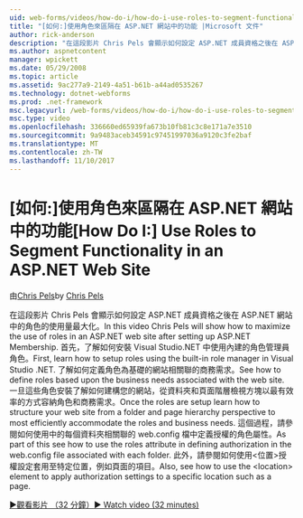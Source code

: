 ```yaml
---
uid: web-forms/videos/how-do-i/how-do-i-use-roles-to-segment-functionality-in-an-aspnet-web-site
title: "[如何:]使用角色來區隔在 ASP.NET 網站中的功能 |Microsoft 文件"
author: rick-anderson
description: "在這段影片 Chris Pels 會顯示如何設定 ASP.NET 成員資格之後在 ASP.NET 網站中的角色的使用量最大化。 首先，了解如何設定 rol..."
ms.author: aspnetcontent
manager: wpickett
ms.date: 05/29/2008
ms.topic: article
ms.assetid: 9ac277a9-2149-4a51-b61b-a44ad0535267
ms.technology: dotnet-webforms
ms.prod: .net-framework
msc.legacyurl: /web-forms/videos/how-do-i/how-do-i-use-roles-to-segment-functionality-in-an-aspnet-web-site
msc.type: video
ms.openlocfilehash: 336660ed65939fa673b10fb81c3c8e171a7e3510
ms.sourcegitcommit: 9a9483aceb34591c97451997036a9120c3fe2baf
ms.translationtype: MT
ms.contentlocale: zh-TW
ms.lasthandoff: 11/10/2017
---
```

<a name="how-do-i-use-roles-to-segment-functionality-in-an-aspnet-web-site"></a><span data-ttu-id="d41a0-104">[如何:]使用角色來區隔在 ASP.NET 網站中的功能</span><span class="sxs-lookup"><span data-stu-id="d41a0-104">[How Do I:] Use Roles to Segment Functionality in an ASP.NET Web Site</span></span>
====================
<span data-ttu-id="d41a0-105">由[Chris Pels](https://twitter.com/chrispels)</span><span class="sxs-lookup"><span data-stu-id="d41a0-105">by [Chris Pels](https://twitter.com/chrispels)</span></span>

<span data-ttu-id="d41a0-106">在這段影片 Chris Pels 會顯示如何設定 ASP.NET 成員資格之後在 ASP.NET 網站中的角色的使用量最大化。</span><span class="sxs-lookup"><span data-stu-id="d41a0-106">In this video Chris Pels will show how to maximize the use of roles in an ASP.NET web site after setting up ASP.NET Membership.</span></span> <span data-ttu-id="d41a0-107">首先，了解如何安裝 Visual Studio.NET 中使用內建的角色管理員角色。</span><span class="sxs-lookup"><span data-stu-id="d41a0-107">First, learn how to setup roles using the built-in role manager in Visual Studio .NET.</span></span> <span data-ttu-id="d41a0-108">了解如何定義角色為基礎的網站相關聯的商務需求。</span><span class="sxs-lookup"><span data-stu-id="d41a0-108">See how to define roles based upon the business needs associated with the web site.</span></span> <span data-ttu-id="d41a0-109">一旦這些角色安裝了解如何建構您的網站，從資料夾和頁面階層檢視方塊以最有效率的方式容納角色和商務需求。</span><span class="sxs-lookup"><span data-stu-id="d41a0-109">Once the roles are setup learn how to structure your web site from a folder and page hierarchy perspective to most efficiently accommodate the roles and business needs.</span></span> <span data-ttu-id="d41a0-110">這個過程，請參閱如何使用中的每個資料夾相關聯的 web.config 檔中定義授權的角色屬性。</span><span class="sxs-lookup"><span data-stu-id="d41a0-110">As part of this see how to use the roles attribute in defining authorization in the web.config file associated with each folder.</span></span> <span data-ttu-id="d41a0-111">此外，請參閱如何使用&lt;位置&gt;授權設定套用至特定位置，例如頁面的項目。</span><span class="sxs-lookup"><span data-stu-id="d41a0-111">Also, see how to use the &lt;location&gt; element to apply authorization settings to a specific location such as a page.</span></span>

[<span data-ttu-id="d41a0-112">&#9654;觀看影片 （32 分鐘）</span><span class="sxs-lookup"><span data-stu-id="d41a0-112">&#9654; Watch video (32 minutes)</span></span>](https://channel9.msdn.com/Blogs/ASP-NET-Site-Videos/how-do-i-use-roles-to-segment-functionality-in-an-aspnet-web-site)
